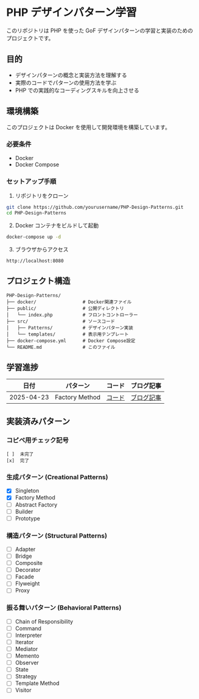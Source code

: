 # PHP デザインパターン学習

このリポジトリは PHP を使った GoF デザインパターンの学習と実装のためのプロジェクトです。

## 目的

- デザインパターンの概念と実装方法を理解する
- 実際のコードでパターンの使用方法を学ぶ
- PHP での実践的なコーディングスキルを向上させる

## 環境構築

このプロジェクトは Docker を使用して開発環境を構築しています。

### 必要条件

- Docker
- Docker Compose

### セットアップ手順

1. リポジトリをクローン

```bash
git clone https://github.com/yourusername/PHP-Design-Patterns.git
cd PHP-Design-Patterns
```

2. Docker コンテナをビルドして起動

```bash
docker-compose up -d
```

3. ブラウザからアクセス

```
http://localhost:8080
```

## プロジェクト構造

```
PHP-Design-Patterns/
├── docker/                 # Docker関連ファイル
├── public/                 # 公開ディレクトリ
│   └── index.php           # フロントコントローラー
├── src/                    # ソースコード
│   ├── Patterns/           # デザインパターン実装
│   └── templates/          # 表示用テンプレート
├── docker-compose.yml      # Docker Compose設定
└── README.md               # このファイル
```

## 学習進捗

| 日付 | パターン | コード | ブログ記事 |
| ---- | -------- | ------ | ---------- |
| 2025-04-23 | Factory Method | [コード](./2025-04-23/) | [ブログ記事](https://github.com/kenchang198/PHP-Design-Patterns_blog/blob/main/2025-04-23/day2_factory_method_pattern.md) |

## 実装済みパターン

### コピペ用チェック記号

```
[ ]  未完了
[x]  完了
```

### 生成パターン (Creational Patterns)

- [x] Singleton
- [x] Factory Method
- [ ] Abstract Factory
- [ ] Builder
- [ ] Prototype

### 構造パターン (Structural Patterns)

- [ ] Adapter
- [ ] Bridge
- [ ] Composite
- [ ] Decorator
- [ ] Facade
- [ ] Flyweight
- [ ] Proxy

### 振る舞いパターン (Behavioral Patterns)

- [ ] Chain of Responsibility
- [ ] Command
- [ ] Interpreter
- [ ] Iterator
- [ ] Mediator
- [ ] Memento
- [ ] Observer
- [ ] State
- [ ] Strategy
- [ ] Template Method
- [ ] Visitor
